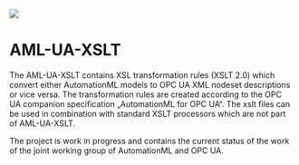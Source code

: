 ![][1]

# AML-UA-XSLT
The AML-UA-XSLT contains XSL transformation rules (XSLT 2.0) which convert either AutomationML models to OPC UA XML nodeset descriptions or vice versa. The transformation rules are created according to the OPC UA companion specification „AutomationML for OPC UA“. The xslt files can be used in combination with standard XSLT processors which are not part of AML-UA-XSLT.

The project is work in progress and contains the current status of the work of the joint working group of AutomationML and OPC UA.

[1]: https://raw.githubusercontent.com/AutomationML/AMLEngine2.1/master/img/AutomationML-Logo.png
